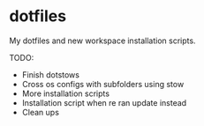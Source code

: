 # dotfiles
My dotfiles and new workspace installation scripts.

TODO:
- Finish dotstows
- Cross os configs with subfolders using stow
- More installation scripts
- Installation script when re ran update instead
- Clean ups
